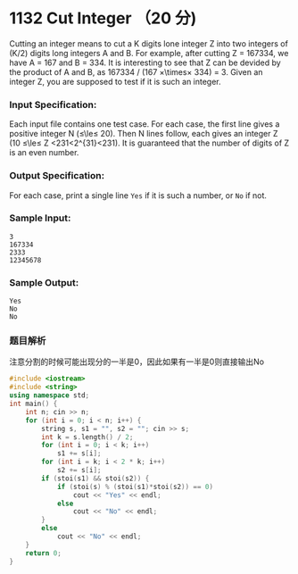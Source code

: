 # 1132 Cut Integer （20 分)

Cutting an integer means to cut a K digits lone integer Z into two integers of (K/2) digits long integers A and B. For example, after cutting Z = 167334, we have A = 167 and B = 334. It is interesting to see that Z can be devided by the product of A and B, as 167334 / (167 ×\\times× 334) = 3. Given an integer Z, you are supposed to test if it is such an integer.

### Input Specification:

Each input file contains one test case. For each case, the first line gives a positive integer N (≤\\le≤ 20). Then N lines follow, each gives an integer Z (10 ≤\\le≤ Z <231<2^{31}<2​31​​). It is guaranteed that the number of digits of Z is an even number.

### Output Specification:

For each case, print a single line `Yes` if it is such a number, or `No` if not.

### Sample Input:

    3
    167334
    2333
    12345678
    

### Sample Output:

    Yes
    No
    No

### 题目解析

注意分割的时候可能出现分的一半是0，因此如果有一半是0则直接输出No

```C++
#include <iostream>
#include <string>
using namespace std;
int main() {
	int n; cin >> n;
	for (int i = 0; i < n; i++) {
		string s, s1 = "", s2 = ""; cin >> s;
		int k = s.length() / 2;
		for (int i = 0; i < k; i++)
			s1 += s[i];
		for (int i = k; i < 2 * k; i++)
			s2 += s[i];
		if (stoi(s1) && stoi(s2)) {
			if (stoi(s) % (stoi(s1)*stoi(s2)) == 0)
				cout << "Yes" << endl;
			else
				cout << "No" << endl;
		}
		else
			cout << "No" << endl;
	}
	return 0;
}
```